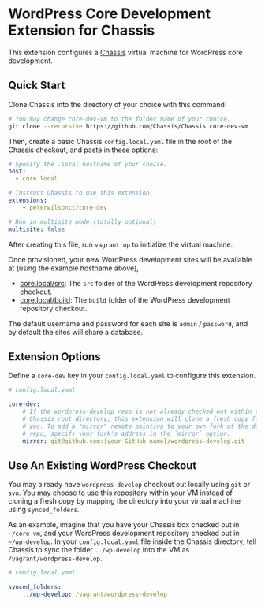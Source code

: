 # WordPress Core Development Extension for Chassis

This extension configures a [Chassis](http://chassis.io) virtual machine for WordPress core development.

## Quick Start

Clone Chassis into the directory of your choice with this command:

```bash
# You may change core-dev-vm to the folder name of your choice.
git clone --recursive https://github.com/Chassis/Chassis core-dev-vm
```

Then, create a basic Chassis `config.local.yaml` file in the root of the Chassis checkout, and paste in these options:

```yaml
# Specify the .local hostname of your choice.
host:
  - core.local

# Instruct Chassis to use this extension.
extensions:
    - peterwilsoncc/core-dev

# Run in multisite mode (totally optional)
multisite: false

```

After creating this file, run `vagrant up` to initialize the virtual machine.

Once provisioned, your new WordPress development sites will be available at (using the example hostname above),

- [core.local/src](http://core.local/src): The `src` folder of the WordPress development repository checkout.
- [core.local/build](http://core.local/src): The `build` folder of the WordPress development repository checkout.

The default username and password for each site is `admin` / `password`, and by default the sites will share a database.

## Extension Options

Define a `core-dev` key in your `config.local.yaml` to configure this extension.

```yml
# config.local.yaml

core-dev:
    # If the wordpress-develop repo is not already checked out within the
    # Chassis root directory, this extension will clone a fresh copy for
    # you. To add a "mirror" remote pointing to your own fork of the develop
    # repo, specify your fork's address in the `mirror` option.
    mirror: git@github.com:{your GitHub name}/wordpress-develop.git
```

## Use An Existing WordPress Checkout

You may already have `wordpress-develop` checkout out locally using `git` or `svn`. You may choose to use this repository within your VM instead of cloning a fresh copy by mapping the directory into your virtual machine using `synced_folders`.

As an example, imagine that you have your Chassis box checked out in `~/core-vm`, and your WordPress development repository checked out in `~/wp-develop`. In your `config.local.yaml` file inside the Chassis directory, tell Chassis to sync the folder `../wp-develop` into the VM as `/vagrant/wordpress-develop`.

```yml
# config.local.yaml

synced_folders:
    ../wp-develop: /vagrant/wordpress-develop
```